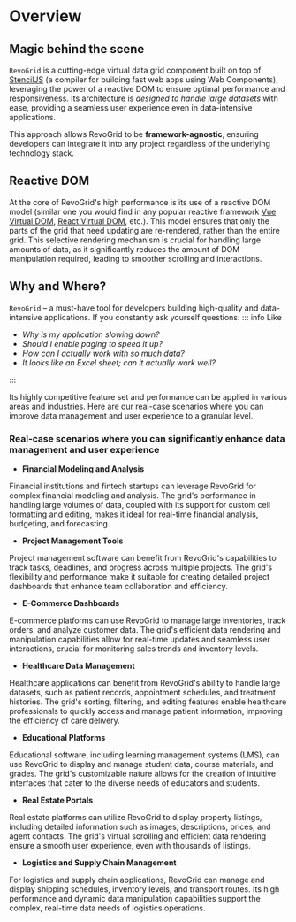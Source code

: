 # Overview


## Magic behind the scene
`RevoGrid` is a cutting-edge virtual data grid component built on top of [StencilJS](https://stenciljs.com/) (a compiler for building fast web apps using Web Components), leveraging the power of a reactive DOM to ensure optimal performance and responsiveness. Its architecture is *designed to handle large datasets* with ease, providing a seamless user experience even in data-intensive applications.

This approach allows RevoGrid to be **framework-agnostic**, ensuring developers can integrate it into any project regardless of the underlying technology stack.

## Reactive DOM

At the core of RevoGrid's high performance is its use of a reactive DOM model (similar one you would find in any popular reactive framework [Vue Virtual DOM](https://vuejs.org/guide/extras/rendering-mechanism), [React Virtual DOM](https://legacy.reactjs.org/docs/faq-internals.html), etc.). This model ensures that only the parts of the grid that need updating are re-rendered, rather than the entire grid. This selective rendering mechanism is crucial for handling large amounts of data, as it significantly reduces the amount of DOM manipulation required, leading to smoother scrolling and interactions.

## Why and Where?

`RevoGrid` – a must-have tool for developers building high-quality and data-intensive applications. 
If you constantly ask yourself questions:
::: info  Like
- *Why is my application slowing down?*
- *Should I enable paging to speed it up?*
- *How can I actually work with so much data?*
- *It looks like an Excel sheet; can it actually work well?*

:::
<Badge type="tip" text="Then, RevoGrid is your solution!" />

Its highly competitive feature set and performance can be applied in various areas and industries. Here are our real-case scenarios where you can improve data management and user experience to a granular level.


### Real-case scenarios where you can significantly enhance data management and user experience

- **Financial Modeling and Analysis**

Financial institutions and fintech startups can leverage RevoGrid for complex financial modeling and analysis. The grid's performance in handling large volumes of data, coupled with its support for custom cell formatting and editing, makes it ideal for real-time financial analysis, budgeting, and forecasting.

- **Project Management Tools**

Project management software can benefit from RevoGrid's capabilities to track tasks, deadlines, and progress across multiple projects. The grid's flexibility and performance make it suitable for creating detailed project dashboards that enhance team collaboration and efficiency.

- **E-Commerce Dashboards**

E-commerce platforms can use RevoGrid to manage large inventories, track orders, and analyze customer data. The grid's efficient data rendering and manipulation capabilities allow for real-time updates and seamless user interactions, crucial for monitoring sales trends and inventory levels.

- **Healthcare Data Management**

Healthcare applications can benefit from RevoGrid's ability to handle large datasets, such as patient records, appointment schedules, and treatment histories. The grid's sorting, filtering, and editing features enable healthcare professionals to quickly access and manage patient information, improving the efficiency of care delivery.

- **Educational Platforms**

Educational software, including learning management systems (LMS), can use RevoGrid to display and manage student data, course materials, and grades. The grid's customizable nature allows for the creation of intuitive interfaces that cater to the diverse needs of educators and students.

- **Real Estate Portals**

Real estate platforms can utilize RevoGrid to display property listings, including detailed information such as images, descriptions, prices, and agent contacts. The grid's virtual scrolling and efficient data rendering ensure a smooth user experience, even with thousands of listings.

- **Logistics and Supply Chain Management**

For logistics and supply chain applications, RevoGrid can manage and display shipping schedules, inventory levels, and transport routes. Its high performance and dynamic data manipulation capabilities support the complex, real-time data needs of logistics operations.
